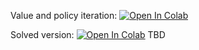 Value and policy iteration:
[![Open In Colab](https://colab.research.google.com/assets/colab-badge.svg)](https://colab.research.google.com/github/girafe-ai/ml-course/blob/22s_harbour_dlia/day10_value_based/practice_mdp.ipynb)

Solved version:
[![Open In Colab](https://colab.research.google.com/assets/colab-badge.svg)]() TBD

